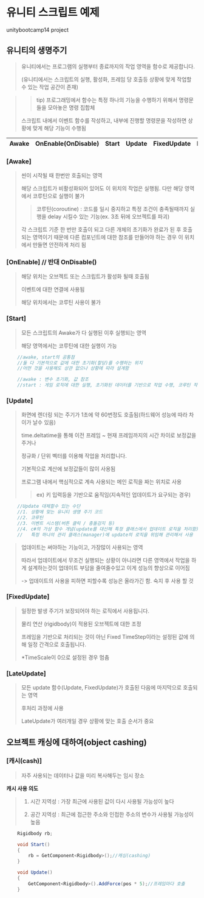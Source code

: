 # 유니티 스크립트 예제
unitybootcamp14 project

## 유니티의 생명주기

> 유니티에서는 프로그램의 실행부터 종료까지의 작업 영역을 함수로 제공합니다.
> 
>(유니티에서는 스크립트의 실행, 활성화, 프레임 당 호출등 상황에 맞게 작업할 수 있는 작업 공간이 존재)

>>tip) 프로그래밍에서 함수는 특정 하나의 기능을 수행하기 위해서 명령문들을 모아놓은 명령 집합체
>>
>스크립트 내에서 이벤트 함수를 작성하고, 내부에 진행할 명령문을 작성하면 상황에 맞게 해당 기능이 수행됨

|Awake|OnEnable(OnDisable)|Start|Update|FixedUpdate|LateUpdate|
|------|------|------|------|------|------|

### **[Awake]**
>씬이 시작될 때 한번만 호출되는 영역
>
>해당 스크립트가 비활성화되어 있어도 이 위치의 작업은 실행됨. 다만 해당 영역에서 코루틴으로 실행이 불가
>>코루틴(coroutine) : 코드를 일시 중지하고 특정 조건이 충족될때까지 실행을 delay 시킬수 있는 기능(ex. 3초 뒤에 오브젝트를 파괴)
>>
>각 스크립트 기준 한 번만 호출이 되고 다른 개체의 초기화가 완료가 된 후 호출 되는 영역이기 때문에 다른 컴포넌트에 대한 참조를 만들어야 하는 경우 이 위치에서 만들면 안전하게 처리 됨

### **[OnEnable]** // 반대 OnDisable()
>해당 위치는 오브젝트 또는 스크립트가 활성화 될때 호출됨
>
>이벤트에 대한 연결에 사용됨
>
>해당 위치에서는 코루틴 사용이 불가

### **[Start]**
>모든 스크립트의 Awake가 다 실행된 이후 실행되는 영역
>
>해당 영역에서는 코루틴에 대한 실행이 가능


```cs
    //awake, start의 공통점
    //둘 다 기본적으로 값에 대한 초기화(할당)를 수행하는 위치
    //어떤 것을 사용해도 상관 없으나 상황에 따라 설계함

    //awake : 변수 초기화, 값 참조
    //start : 게임 로직에 대한 실행, 초기화된 데이터를 기반으로 작업 수행, 코루틴 작업
```

### **[Update]**
>화면에 렌더링 되는 주기가 1초에 약 60번정도 호출됨(하드웨어 성능에 따라 차이가 날수 있음)
>
>time.deltatime을 통해 이전 프레임 ~ 현재 프레임까지의 시간 차이로 보정값을 주거나
>
>정규화 / 단위 벡터를 이용해 작업을 처리합니다.
>
>기본적으로 계산에 보정값들이 많이 사용됨
>
>프로그램 내에서 핵심적으로 계속 사용되는 메인 로직을 짜는 위치로 사용
>>ex) 키 입력등을 기반으로 움직임(지속적인 업데이트가 요구되는 경우)

```cs
    //Update 대체할수 있는 수단
    //1. 상황에 맞는 유니티 생명 주기 코드
    //2. 코루틴
    //3. 이벤트 시스템(버튼 클릭 / 충돌감지 등)
    //4. c#의 가상 함수 개념(update를 대신해 특정 클래스에서 업데이트 로직을 처리함)
    //   특정 하나의 관리 클래스(manager)에 update의 로직을 위임해 관리해서 사용
```
>업데이트는 써야하는 기능이고, 가장많이 사용되는 영역
>
>따라서 업데이트에서 무조건 실행되는 상황이 아니라면 다른 영역에서 작업을 하게 설계하는것이 업데이트 부담을 줄여줄수있고 이게 성능의 향상으로 이어짐
>
> -> 업데이트의 사용을 피하면 피할수록 성능은 올라가긴 함. 숙지 후 사용 할 것


### **[FixedUpdate]**
>일정한 발생 주기가 보장되어야 하는 로직에서 사용됩니다.
>
>물리 연산 (rigidbody)이 적용된 오브젝트에 대한 조정
>
>프레임을 기반으로 처리되는 것이 아닌 Fixed TimeStep이라는 설정된 값에 의해 일정 간격으로 호출됩니다.
>
>*TimeScale이 0으로 설정된 경우 멈춤
>

### **[LateUpdate]**
>모든 update 함수(Update, FixedUpdate)가 호출된 다음에 마지막으로 호출되는 영역
>
>후처리 과정에 사용
>
>LateUpdate가 여러개일 경우 상황에 맞는 호출 순서가 중요

## 오브젝트 캐싱에 대하여(object cashing)
### **[캐시(cash)]**
>자주 사용되는 데이터나 값을 미리 복사해두는 임시 장소

**캐시 사용 의도**
>1. 시간 지역성 : 가장 최근에 사용된 값이 다시 사용될 가능성이 높다
>
>2. 공간 지역성 : 최근에 접근한 주소와 인접한 주소의 변수가 사용될 가능성이 높음

```cs
    Rigidbody rb;

    void Start()
    {
        rb = GetComponent<Rigidbody>();//캐싱(cashing)
    }

    void Update()
    {
        GetComponent<Rigidbody>().AddForce(pos * 5);//프레임마다 호출
    }
```
